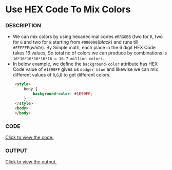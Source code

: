 # Use HEX Code To Mix Colors

### DESCRIPTION
* We can mix colors by using hexadecimal codes `#RRGGBB` (two for `R`, two for `G` and two for `B` starting from `#000000`(*black*) and runs till `#FFFFFF`(*white*). By Simple math, each place in the 6 digit HEX Code takes 16 values, So total no of colors we can produce by combinations is `16*16*16*16*16*16 = 16.7 million colors`.  
* In below example, we define the `background-color` attribute has HEX Code value of `#1E90FF` gives us `dodger blue` and likewise we can mix different values of `R`,`G`,`B` to get different colors.
```html
    <style>
        body {
            background-color: #1E90FF;
        }
    </style>
    <body>
    </body>
```

### CODE
[Click to view the code.](use-hex-code-to-mix-colors.html)

### OUTPUT
[Click to view the output.](http://htmlpreview.github.io/?https://github.com/saipothanjanjanam/freecodecamp-full-stack-dev/blob/master/Responsive_Web_Design_Certification/2.Basic_CSS/33.Use_HEX_Code_To_Mix_Colors/use-hex-code-to-mix-colors.html)
